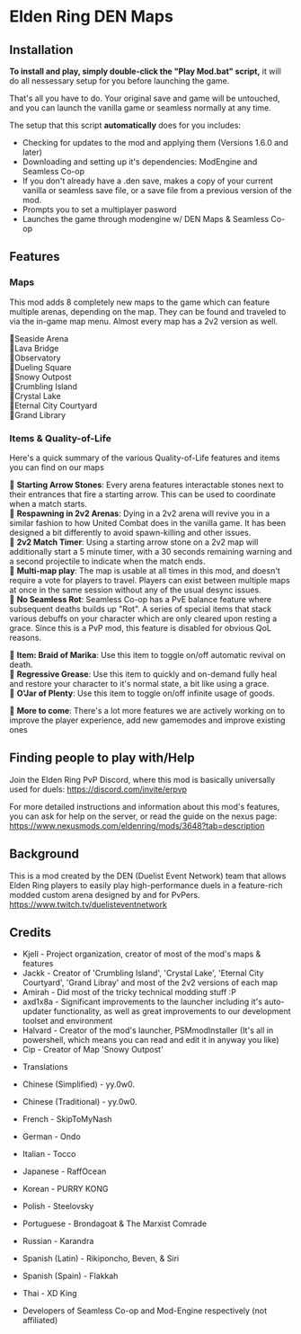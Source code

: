 # Elden Ring DEN Maps

## Installation

**To install and play, simply double-click the "Play Mod.bat" script,** it will do all nessessary setup for you before launching the game.

That's all you have to do.
Your original save and game will be untouched, and you can launch the vanilla game or seamless normally at any time.

The setup that this script **automatically** does for you includes:

- Checking for updates to the mod and applying them (Versions 1.6.0 and later)
- Downloading and setting up it's dependencies: ModEngine and Seamless Co-op
- If you don't already have a .den save, makes a copy of your current vanilla or seamless save file, or a save file from a previous version of the mod.
- Prompts you to set a multiplayer pasword
- Launches the game through modengine w/ DEN Maps & Seamless Co-op

## Features

### Maps

This mod adds 8 completely new maps to the game which can feature multiple arenas, depending on the map. They can be found and traveled to via the in-game map menu. Almost every map has a 2v2 version as well. 

🔸Seaside Arena<br/>
🔸Lava Bridge<br/>
🔸Observatory<br/>
🔸Dueling Square<br/>
🔸Snowy Outpost<br/>
🔸Crumbling Island<br/>
🔸Crystal Lake<br/>
🔸Eternal City Courtyard<br/>
🔸Grand Library<br/>

### Items & Quality-of-Life

Here's a quick summary of the various Quality-of-Life features and items you can find on our maps

🔸 **Starting Arrow Stones**: Every arena features interactable stones next to their entrances that fire a starting arrow. This can be used to coordinate when a match starts.<br/>
🔸 **Respawning in 2v2 Arenas**: Dying in a 2v2 arena will revive you in a similar fashion to how United Combat does in the vanilla game. It has been designed a bit differently to avoid spawn-killing and other issues.<br/>
🔸 **2v2 Match Timer**: Using a starting arrow stone on a 2v2 map will additionally start a 5 minute timer, with a 30 seconds remaining warning and a second projectile to indicate when the match ends.<br/>
🔸 **Multi-map play**: The map is usable at all times in this mod, and doesn't require a vote for players to travel. Players can exist between multiple maps at once in the same session without any of the usual desync issues.<br/>
🔸 **No Seamless Rot**: Seamless Co-op has a PvE balance feature where subsequent deaths builds up "Rot". A series of special items that stack various debuffs on your character which are only cleared upon resting a grace. Since this is a PvP mod, this feature is disabled for obvious QoL reasons.

🔸 **Item: Braid of Marika**: Use this item to toggle on/off automatic revival on death.<br/>
🔸 **Regressive Grease**: Use this item to quickly and on-demand fully heal and restore your character to it's normal state, a bit like using a grace.<br/>
🔸 **O'Jar of Plenty**: Use this item to toggle on/off infinite usage of goods.<br/>

🔸 **More to come**: There's a lot more features we are actively working on to improve the player experience, add new gamemodes and improve existing ones

## Finding people to play with/Help

Join the Elden Ring PvP Discord, where this mod is basically universally used for duels: <https://discord.com/invite/erpvp>

For more detailed instructions and information about this mod's features, you can ask for help on the server, or read the guide on the nexus page: <https://www.nexusmods.com/eldenring/mods/3648?tab=description>

## Background

This is a mod created by the DEN (Duelist Event Network) team that allows Elden Ring players to easily play high-performance duels in a feature-rich modded custom arena designed by and for PvPers.
<https://www.twitch.tv/duelisteventnetwork>

## Credits

- Kjell - Project organization, creator of most of the mod's maps & features
- Jackk - Creator of 'Crumbling Island', 'Crystal Lake', 'Eternal City Courtyard', 'Grand Libray' and most of the 2v2 versions of each map
- Amirah - Did most of the tricky technical modding stuff :P
- axd1x8a - Significant improvements to the launcher including it's auto-updater functionality, as well as great improvements to our development toolset and environment
- Halvard - Creator of the mod's launcher, PSMmodInstaller (It's all in powershell, which means you can read and edit it in anyway you like)
- Cip - Creator of Map 'Snowy Outpost'

* Translations
- Chinese (Simplified) - yy.0w0.
- Chinese (Traditional) - yy.0w0.
- French - SkipToMyNash
- German - Ondo
- Italian - Tocco
- Japanese - RaffOcean
- Korean - PURRY KONG
- Polish - Steelovsky
- Portuguese - Brondagoat & The Marxist Comrade
- Russian - Karandra
- Spanish (Latin) - Rikiponcho, Beven, & Siri
- Spanish (Spain) - Flakkah
- Thai - XD King

- Developers of Seamless Co-op and Mod-Engine respectively (not affiliated)
